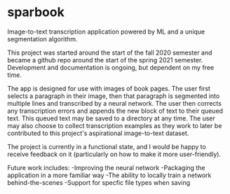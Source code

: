 # sparbook
Image-to-text transcription application powered by ML and a unique segmentation algorithm.

This project was started around the start of the fall 2020 semester and became a github repo around the start of the spring 2021 semester. Development and documentation is ongoing, but dependent on my free time.

The app is designed for use with images of book pages. The user first selects a paragraph in their image, then that paragraph is segmented into multiple lines and transcribed by a neural network. The user then corrects any transcription errors and appends the new block of text to their queued text. This queued text may be saved to a directory at any time. The user may also choose to collect transcription examples as they work to later be contributed to this project's aspirational image-to-text dataset. 

The project is currently in a functional state, and I would be happy to receive feedback on it (particularly on how to make it more user-friendly). 

Future work includes:
-Improving the neural network
-Packaging the application in a more familiar way
-The ability to locally train a network behind-the-scenes
-Support for specfic file types when saving
